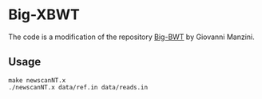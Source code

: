 # Big-XBWT

The code is a modification of the repository [Big-BWT](https://gitlab.com/manzai/Big-BWT)
by Giovanni Manzini.

## Usage

```
make newscanNT.x
./newscanNT.x data/ref.in data/reads.in
```
